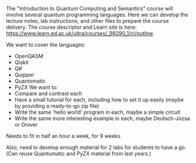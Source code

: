 The "Introduction to Quantum Computing and Semantics" course will involve several quantum programming languages. Here we can develop the lecture notes, lab instructions, and other files to prepare the course delivery. The course descriptor and Learn site is here:
  https://www.learn.ed.ac.uk/ultra/courses/_98290_1/cl/outline.

We want to cover the languages:
* OpenQASM
* Qiskit
* Q#
* Quipper
* Quantomatic
* PyZX
We want to:
* Compare and contrast each
* Have a small tutorial for each, including how to set it up easily (maybe by providing a ready-to-go zip file)
* Write the same 'hello world' program in each, maybe a simple circuit
* Write the same more interesting example in each, maybe Deutsch-Jozsa or Grover

Needs to fit in half an hour a week, for 9 weeks.

Also, need to develop enough material for 2 labs for students to have a go.
(Can reuse Quantumatic and PyZX material from last years.)